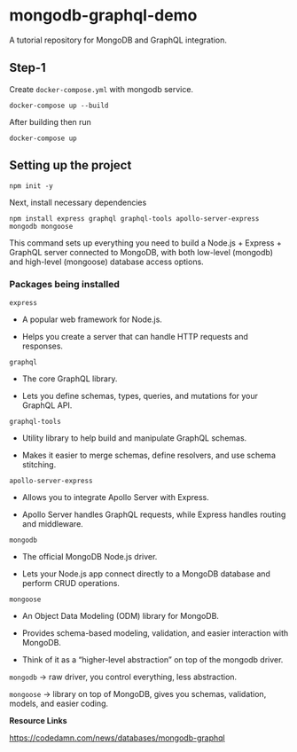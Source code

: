 # mongodb-graphql-demo

A tutorial repository for MongoDB and GraphQL integration.

## Step-1

Create `docker-compose.yml` with mongodb service.

```script
docker-compose up --build
```

After building then run

```script
docker-compose up

```

## Setting up the project

```script
npm init -y
```

Next, install necessary dependencies

```script
npm install express graphql graphql-tools apollo-server-express mongodb mongoose
```

This command sets up everything you need to build a Node.js + Express + GraphQL server connected to MongoDB, with both low-level (mongodb) and high-level (mongoose) database access options.

### Packages being installed

`express`

- A popular web framework for Node.js.

- Helps you create a server that can handle HTTP requests and responses.

`graphql`

- The core GraphQL library.

- Lets you define schemas, types, queries, and mutations for your GraphQL API.

`graphql-tools`

- Utility library to help build and manipulate GraphQL schemas.

- Makes it easier to merge schemas, define resolvers, and use schema stitching.

`apollo-server-express`

- Allows you to integrate Apollo Server with Express.

- Apollo Server handles GraphQL requests, while Express handles routing and middleware.

`mongodb`

- The official MongoDB Node.js driver.

- Lets your Node.js app connect directly to a MongoDB database and perform CRUD operations.

`mongoose`

- An Object Data Modeling (ODM) library for MongoDB.

- Provides schema-based modeling, validation, and easier interaction with MongoDB.

- Think of it as a “higher-level abstraction” on top of the mongodb driver.

`mongodb` → raw driver, you control everything, less abstraction.

`mongoose` → library on top of MongoDB, gives you schemas, validation, models, and easier coding.

**Resource Links**

https://codedamn.com/news/databases/mongodb-graphql
